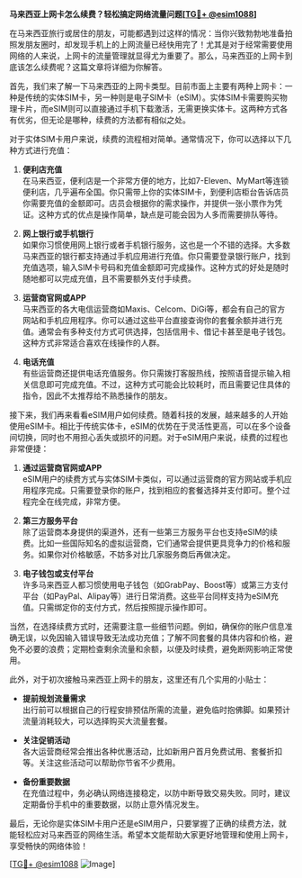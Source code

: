 **马来西亚上网卡怎么续费？轻松搞定网络流量问题[[TG💪+ @esim1088](https://t.me/s/esim1088)]**

在马来西亚旅行或居住的朋友，可能都遇到过这样的情况：当你兴致勃勃地准备拍照发朋友圈时，却发现手机上的上网流量已经快用完了！尤其是对于经常需要使用网络的人来说，上网卡的流量管理就显得尤为重要了。那么，马来西亚的上网卡到底该怎么续费呢？这篇文章将详细为你解答。

首先，我们来了解一下马来西亚的上网卡类型。目前市面上主要有两种上网卡：一种是传统的实体SIM卡，另一种则是电子SIM卡（eSIM）。实体SIM卡需要购买物理卡片，而eSIM则可以直接通过手机下载激活，无需更换实体卡。这两种方式各有优劣，但无论是哪种，续费的方法都有相似之处。

对于实体SIM卡用户来说，续费的流程相对简单。通常情况下，你可以选择以下几种方式进行充值：

1. **便利店充值**  
   在马来西亚，便利店是一个非常方便的地方，比如7-Eleven、MyMart等连锁便利店，几乎遍布全国。你只需带上你的实体SIM卡，到便利店柜台告诉店员你需要充值的金额即可。店员会根据你的需求操作，并提供一张小票作为凭证。这种方式的优点是操作简单，缺点是可能会因为人多而需要排队等待。

2. **网上银行或手机银行**  
   如果你习惯使用网上银行或者手机银行服务，这也是一个不错的选择。大多数马来西亚的银行都支持通过手机应用进行充值。你只需要登录银行账户，找到充值选项，输入SIM卡号码和充值金额即可完成操作。这种方式的好处是随时随地都可以完成充值，且不需要额外支付手续费。

3. **运营商官网或APP**  
   马来西亚的各大电信运营商如Maxis、Celcom、DiGi等，都会有自己的官方网站和手机应用程序。你可以通过这些平台直接查询你的套餐余额并进行充值。通常会有多种支付方式可供选择，包括信用卡、借记卡甚至是电子钱包。这种方式非常适合喜欢在线操作的人群。

4. **电话充值**  
   有些运营商还提供电话充值服务。你只需拨打客服热线，按照语音提示输入相关信息即可完成充值。不过，这种方式可能会比较耗时，而且需要记住具体的指令，因此不太推荐给不熟悉操作的朋友。

接下来，我们再来看看eSIM用户如何续费。随着科技的发展，越来越多的人开始使用eSIM卡。相比于传统实体卡，eSIM的优势在于灵活性更高，可以在多个设备间切换，同时也不用担心丢失或损坏的问题。对于eSIM用户来说，续费的过程也非常便捷：

1. **通过运营商官网或APP**  
   eSIM用户的续费方式与实体SIM卡类似，可以通过运营商的官方网站或手机应用程序完成。只需要登录你的账户，找到相应的套餐选择并支付即可。整个过程完全在线完成，非常方便。

2. **第三方服务平台**  
   除了运营商本身提供的渠道外，还有一些第三方服务平台也支持eSIM的续费。比如一些国际知名的虚拟运营商，它们通常会提供更具竞争力的价格和服务。如果你对价格敏感，不妨多对比几家服务商后再做决定。

3. **电子钱包或支付平台**  
   许多马来西亚人都习惯使用电子钱包（如GrabPay、Boost等）或第三方支付平台（如PayPal、Alipay等）进行日常消费。这些平台同样支持为eSIM充值。只需绑定你的支付方式，然后按照提示操作即可。

当然，在选择续费方式时，还需要注意一些细节问题。例如，确保你的账户信息准确无误，以免因输入错误导致无法成功充值；了解不同套餐的具体内容和价格，避免不必要的浪费；定期检查剩余流量和余额，以便及时续费，避免断网影响正常使用。

此外，对于初次接触马来西亚上网卡的朋友，这里还有几个实用的小贴士：

- **提前规划流量需求**  
  出行前可以根据自己的行程安排预估所需的流量，避免临时抱佛脚。如果预计流量消耗较大，可以选择购买大流量套餐。

- **关注促销活动**  
  各大运营商经常会推出各种优惠活动，比如新用户首月免费试用、套餐折扣等。关注这些活动可以帮助你节省不少费用。

- **备份重要数据**  
  在充值过程中，务必确认网络连接稳定，以防中断导致交易失败。同时，建议定期备份手机中的重要数据，以防止意外情况发生。

最后，无论你是实体SIM卡用户还是eSIM用户，只要掌握了正确的续费方法，就能轻松应对马来西亚的网络生活。希望本文能帮助大家更好地管理和使用上网卡，享受畅快的网络体验！

[[TG💪+ @esim1088](https://t.me/s/esim1088) ![Image](https://i.postimg.cc/4NQfJmqS/Snipaste-2025-05-13-00-14-12.png)]